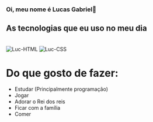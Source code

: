 ### Oi, meu nome é Lucas Gabriel👋

## As tecnologias que eu uso no meu dia
<div style="display: inline_block"><br>
  <img align="center" alt="Luc-HTML"src="https://img.shields.io/badge/HTML-239120?style=for-the-badge&logo=html5&logoColor=white">
  <img align="center" alt="Luc-CSS" src="https://img.shields.io/badge/CSS-239120?&style=for-the-badge&logo=css3&logoColor=white">
</div>

<h1>Do que gosto de fazer:</h1>

<ul>
  <li>Estudar (Principalmente programação)</li>
  <li>Jogar</li>
  <li>Adorar o Rei dos reis</li>
  <li>Ficar com a família</li>
  <li>Comer</li>
</ul>
